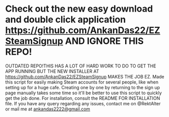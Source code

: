# Check out the new easy download and double click application https://github.com/AnkanDas22/EZSteamSignup AND IGNORE THIS REPO!
OUTDATED REPO!THIS HAS A LOT OF HARD WORK TO DO TO GET THE APP RUNNING BUT THE NEW INSTALLER AT https://github.com/AnkanDas22/EZSteamSignup MAKES THE JOB EZ.
Made this script for easily making Steam accounts for several people, like when setting up for a huge cafe.
Creating one by one by returning to the sign up page manually takes some time so it'll be better to use this script to quickly get the job done.
For installation, consult the README FOR INSTALLATION file.
If you have any query regarding any issues, contact me on @RektAlter or mail me at ankandas2222@gmail.com
